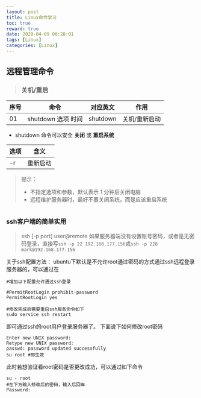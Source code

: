 ```yaml
---
layout: post
title: Linux命令学习
toc: true
reward: true
date: 2020-04-09 00:28:01
tags: [Linux]
categories: [Linux]
---
```


## 远程管理命令
> ### **关机/重启**

| 序号 | 命令 | 对应英文 | 作用 |
|--|--|--|--|
| 01 | shutdown 选项 时间 | shutdown | 关机/重新启动 |
* shutdown 命令可以安全 **关闭** 或 **重启系统**

|选项| 含义|
|--|--|
|-r|重新启动|

> 提示：
> * 不指定选项和参数，默认表示 1 分钟后关闭电脑
> * 远程维护服务器时，最好不要关闭系统，而是应该重启系统

```

```

### ssh客户端的简单实用
> ssh [-p port] user@remote
如果服务器端没有设置账号密码，或者是无密码登录，直接写`ssh -p 22 192.168.177.156`或`ssh -p 228 mark@192.168.177.156`

关于ssh配置方法：
ubuntu下默认是不允许root通过密码的方式通过ssh远程登录服务器的，可以通过在
```sudo vi /etc/ssh/sshd_config
#增加以下配置允许通过ssh登录

#PermitRootLogin prohibit-password
PermitRootLogin yes

#修改完成后需要重启ssh服务命令如下
sudo service ssh restart
```
即可通过ssh的root用户登录服务器了。
下面说下如何修改root密码

```sudo passwd root
Enter new UNIX password:
Retype new UNIX password:
passwd: password updated successfully
su root #即生效
```
此时若想验证看root密码是否更改成功，可以通过如下命令
```
su - root
#在下方输入修改后的密码，输入后回车
Password:
```
